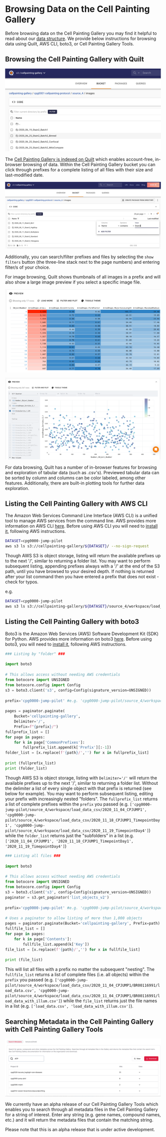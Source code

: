 # Browsing Data on the Cell Painting Gallery

Before browsing data on the Cell Painting Gallery you may find it helpful to read about our [data structure](data_structure.md).
We provide below instructions for browsing data using Quilt, AWS CLI, boto3, or Cell Painting Gallery Tools.

## Browsing the Cell Painting Gallery with Quilt

![Browsing CPG with Quilt](images/Quilt_CPG_browsing.png)

The [Cell Painting Gallery is indexed on Quilt](https://open.quiltdata.com/b/cellpainting-gallery/tree/) which enables account-free, in-browser browsing of data.
Within the Cell Painting Gallery bucket you can click through prefixes for a complete listing of all files with their size and last-modified date.

![Browsing CPG with Quilt and filters](images/Quilt_CPG_browsing_with_filter.png)

Additionally, you can search/filter prefixes and files by selecting the `show filters` button (the three-line stack next to the page numbers) and entering filter/s of your choice.

For image browsing, Quilt shows thumbnails of all images in a prefix and will also show a large image preview if you select a specific image file.

![Quilt data browsing of CPG](images/Quilt_CPG_data_browsing.png)

![Quilt data plotting of CPG](images/Quilt_CPG_data_plotting.png)

For data browsing, Quilt has a number of in-browser features for browsing and exploration of tabular data (such as .csv's). Previewed tabular data can be sorted by column and columns can be color labeled, among other features. Additionally, there are built-in plotting tools for further data exploration.

## Listing the Cell Painting Gallery with AWS CLI

The Amazon Web Services Command Line Interface (AWS CLI) is a unified tool to manage AWS services from the command line.
AWS provides more information on AWS CLI [here](https://docs.aws.amazon.com/cli/latest/userguide/cli-chap-welcome.html).
Before using AWS CLI you will need to [install it](https://docs.aws.amazon.com/cli/latest/userguide/getting-started-install.html), following AWS instructions.

```bash
DATASET=cpg0000-jump-pilot
aws s3 ls s3://cellpainting-gallery/${DATASET}/ --no-sign-request
```

Though AWS S3 is object storage, listing will return the available prefixes up to the next '/', similar to returning a folder list.
You may want to perform subsequent listing, appending prefixes always with a '/' at the end of the S3 path, until you have browsed to your desired depth.
If nothing is returned after your list command then you have entered a prefix that does not exist - check for typos.

e.g.

```bash
DATASET=cpg0000-jump-pilot
aws s3 ls s3://cellpainting-gallery/${DATASET}/source_4/workspace/load_data_csv/ --no-sign-request
```

## Listing the Cell Painting Gallery with boto3

Boto3 is the Amazon Web Services (AWS) Software Development Kit (SDK) for Python.
AWS provides more information on boto3 [here](https://boto3.amazonaws.com/v1/documentation/api/latest/index.html).
Before using boto3, you will need to [install it](https://boto3.amazonaws.com/v1/documentation/api/latest/guide/quickstart.html), following AWS instructions.

```python
### Listing by "folder" ###

import boto3

# This allows access without needing AWS credentials
from botocore import UNSIGNED
from botocore.config import Config
s3 = boto3.client('s3', config=Config(signature_version=UNSIGNED))

prefix='cpg0000-jump-pilot' #e.g. 'cpg0000-jump-pilot/source_4/workspace/load_data_csv'

pages = paginator.paginate(
    Bucket='cellpainting-gallery',
    Delimiter='/',
    Prefix=f"{prefix}/")
fullprefix_list = []
for page in pages:
    for k in page['CommonPrefixes']:
        fullprefix_list.append(k['Prefix'][:-1])
folder_list = [x.replace(f'{path}/','') for x in fullprefix_list]

print (fullprefix_list)
print (folder_list)
```

Though AWS S3 is object storage, listing with `Delimiter='/'` will return the available prefixes up to the next '/', similar to returning a folder list.
Without the delimiter a list of every single object with that prefix is returned (see below for example).
You may want to perform subsequent listing, editing your prefix with increasingly nested "folders".
The `fullprefix_list` returns a list of complete prefixes within the `prefix` you passed (e.g. `['cpg0000-jump-pilot/source_4/workspace/load_data_csv/2020_11_04_CPJUMP1', 'cpg0000-jump-pilot/source_4/workspace/load_data_csv/2020_11_18_CPJUMP1_TimepointDay1', 'cpg0000-jump-pilot/source_4/workspace/load_data_csv/2020_11_19_TimepointDay4']`) while the `folder_list` returns just the "subfolders" in a list (e.g. `['2020_11_04_CPJUMP1', '2020_11_18_CPJUMP1_TimepointDay1', '2020_11_19_TimepointDay4']`)

```python
### Listing all files ###

import boto3

# This allows access without needing AWS credentials
from botocore import UNSIGNED
from botocore.config import Config
s3 = boto3.client('s3', config=Config(signature_version=UNSIGNED))
paginator = s3.get_paginator('list_objects_v2')

prefix='cpg0000-jump-pilot' #e.g. 'cpg0000-jump-pilot/source_4/workspace/load_data_csv/2020_11_04_CPJUMP1/BR00116991'

# Uses a paginator to allow listing of more than 1,000 objects
pages = paginator.paginate(Bucket='cellpainting-gallery', Prefix=path)
fullfile_list = []
for page in pages:
    for k in page['Contents']:
        fullfile_list.append(k['Key'])
file_list = [x.replace(f'{path}/','') for x in fullfile_list]

print (file_list)
```

This will list all files with a prefix no matter the subsequent "nesting".
The `fullfile_list` returns a list of complete files (i.e. all objects) within the `prefix` you passed (e.g. `['cpg0000-jump-pilot/source_4/workspace/load_data_csv/2020_11_04_CPJUMP1/BR00116991/load_data.csv', 'cpg0000-jump-pilot/source_4/workspace/load_data_csv/2020_11_04_CPJUMP1/BR00116991/load_data_with_illum.csv']`) while the `file_list` returns just the file names in a list (e.g. `['load_data.csv', 'load_data_with_illum.csv']`).

## Searching Metadata in the Cell Painting Gallery with Cell Painting Gallery Tools

![Searching CPG Metadata](images/CPG_Tools_Metadata_Search.png)

We currently have an alpha release of our Cell Painting Gallery Tools which enables you to search through all metadata files in the Cell Painting Gallery for a string of interest.
Enter any string (e.g. gene names, compound names, etc.) and it will return the metadata files that contain the matching string.

Please note that this is an alpha release that is under active development.

